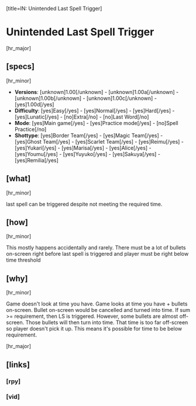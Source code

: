 [title=IN: Unintended Last Spell Trigger]
# Unintended Last Spell Trigger

[hr_major]
## [specs]
[hr_minor]

* **Versions**: [unknown]1.00[/unknown] - [unknown]1.00a[/unknown] - [unknown]1.00b[/unknown] - [unknown]1.00c[/unknown] - [yes]1.00d[/yes]
* **Difficulty**: [yes]Easy[/yes] - [yes]Normal[/yes] - [yes]Hard[/yes] - [yes]Lunatic[/yes] - [no]Extra[/no] - [no]Last Word[/no]
* **Mode**: [yes]Main game[/yes] - [yes]Practice mode[/yes] - [no]Spell Practice[/no]
* **Shottype**: [yes]Border Team[/yes] - [yes]Magic Team[/yes] - [yes]Ghost Team[/yes] - [yes]Scarlet Team[/yes] - [yes]Reimu[/yes] - [yes]Yukari[/yes] - [yes]Marisa[/yes] - [yes]Alice[/yes] - [yes]Youmu[/yes] - [yes]Yuyuko[/yes] - [yes]Sakuya[/yes] - [yes]Remilia[/yes]


## [what]
[hr_minor]

last spell can be triggered despite not meeting the required time.

## [how]
[hr_minor]

This mostly happens accidentally and rarely. There must be a lot of bullets on-screen right before last spell is triggered and player must be right below time threshold 

## [why]
[hr_minor]

Game doesn't look at time you have.
Game looks at time you have + bullets on-screen.
Bullet on-screen would be cancelled and turned into time.
If sum >= requirement, then LS is triggered.
However, some bullets are almost off-screen. Those bullets will then turn into time. That time is too far off-screen so player doesn't pick it up.
This means it's possible for time to be below requirement.



[hr_major]
## [links]

### [rpy]

### [vid]

